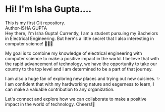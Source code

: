 # Hi! I'm Isha Gupta....
This is my first Git repository.
<Br>
Author-ISHA GUPTA
<Br>
Hey there, I'm Isha Gupta! Currently, I am a student pursuing my Bachelors in Electrical Engineering. But here's a little secret that I also interesting in computer science! 👩🏻‍💻

My goal is to combine my knowledge of electrical engineering with computer science to make a positive impact in the world. I believe that with the rapid advancement of technology, we have the opportunity to take our country to the top level and I am determined to be a part of that journey. 

I am also a huge fan of exploring new places and trying out new cuisines. ✨
I am confident that with my hardworking nature and eagerness to learn, I can make a valuable contribution to any organization. 

Let's connect and explore how we can collaborate to make a positive impact in the world of technology. Cheers!🤝


